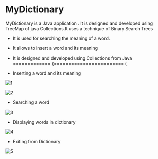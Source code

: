 # MyDictionary
MyDictionary is a Java application . It is designed and developed using TreeMap of java Collections.It uses a technique of Binary Search Trees 
* It is used for searching the meaning of a word.
* It allows to insert a word and its meaning 
* It is designed and developed using Collections from Java 
============= (======================== (

* Inserting a word and its meaning

![1](https://user-images.githubusercontent.com/60684974/107976160-27241b80-6fdf-11eb-8400-8ce52f0e04b2.PNG)

![2](https://user-images.githubusercontent.com/60684974/107976198-30ad8380-6fdf-11eb-99ca-785e37b446d6.PNG)

* Searching a word 

![3](https://user-images.githubusercontent.com/60684974/107976204-33a87400-6fdf-11eb-87e2-3e97040808d5.PNG)

* Displaying words in dictionary

![4](https://user-images.githubusercontent.com/60684974/107976226-3a36eb80-6fdf-11eb-86b5-b8c3c7b1aa36.PNG)

* Exiting from Dictionary

![5](https://user-images.githubusercontent.com/60684974/107976231-3efb9f80-6fdf-11eb-9f83-5bc0764332ea.PNG)
